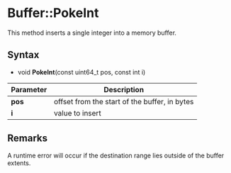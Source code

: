# Buffer::PokeInt #
This method inserts a single integer into a memory buffer.

## Syntax ##
- void **PokeInt**(const uint64_t pos, const int i)

| Parameter | Description |
| ----- | ----- |
| **pos** | offset from the start of the buffer, in bytes |
| **i** | value to insert |

## Remarks ##
A runtime error will occur if the destination range lies outside of the buffer extents.
